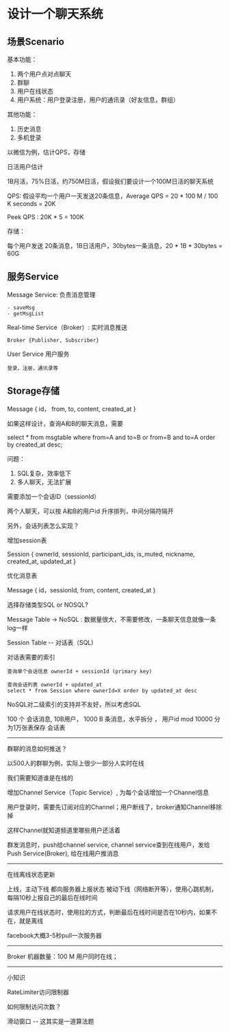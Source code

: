 # 设计一个聊天系统

## 场景Scenario

基本功能：

1. 两个用户点对点聊天
2. 群聊
3. 用户在线状态
4. 用户系统：用户登录注册，用户的通讯录（好友信息，群组）

其他功能：

1. 历史消息
2. 多机登录

以微信为例，估计QPS，存储

日活用户估计

1B月活，75%日活，约750M日活，假设我们要设计一个100M日活的聊天系统

QPS: 假设平均一个用户一天发送20条信息，Average QPS = 20 * 100 M / 100 K seconds = 20K

Peek QPS : 20K * 5 = 100K

存储：

每个用户发送 20条消息，1B日活用户，30bytes一条消息，20 * 1B * 30bytes = 60G

## 服务Service

Message Service: 负责消息管理

    - saveMsg
    - getMsgList

Real-time Service（Broker）: 实时消息推送

    Broker {Publisher, Subscriber}

User Service 用户服务

    登录，注册，通讯录等

## Storage存储

Message {
    id， from, to, content, created_at
}

如果这样设计，查询A和B的聊天消息，需要

select * from msgtable where from=A and to=B or from=B and to=A order by created_at desc;

问题：

1. SQL复杂，效率低下
2. 多人聊天，无法扩展

需要添加一个会话ID（sessionId）

两个人聊天，可以按 A和B的用户id 升序排列，中间分隔符隔开

另外，会话列表怎么实现？

增加session表

Session {
    ownerId, sessionId, participant_ids, is_muted, nickname, created_at, updated_at
}

优化消息表

Message {
    id，sessionId, from, content, created_at
}

选择存储类型SQL or NOSQL?

Message Table -> NoSQL : 数据量很大，不需要修改，一条聊天信息就像一条log一样

Session Table -- 对话表（SQL)

对话表需要的索引

    查询单个会话信息 ownerId + sessionId (primary key)

    查询会话列表 ownerId + updated_at
    select * from Session where ownerId=X order by updated_at desc

NoSQL对二级索引的支持并不友好，所以考虑SQL

100 个 会话消息, 10B用户， 1000 B 条消息，水平拆分 ， 用户id mod 10000 分为1万张表保存 会话表

---

群聊的消息如何推送？

以500人的群聊为例，实际上很少一部分人实时在线

我们需要知道谁是在线的

增加Channel Service（Topic Service）, 为每个会话增加一个Channel信息

用户登录时，需要先订阅对应的Channel；用户断线了，broker通知Channel移除掉

这样Channel就知道频道里哪些用户还活着

群发消息时，push给channel service, channel service查到在线用户，发给Push Service(Broker), 给在线用户推消息

---

在线离线状态更新

上线，主动下线 都向服务器上报状态
被动下线（网络断开等），使用心跳机制，每隔10秒上报自己的最后在线时间

请求用户在线状态时，使用拉的方式，判断最后在线时间是否在10秒内，如果不在，就是离线

facebook大概3-5秒pull一次服务器

---

Broker 机器数量：100 M 用户同时在线； 




---

小知识

RateLimiter访问限制器

如何限制访问次数？

滑动窗口 -- 这其实是一道算法题
